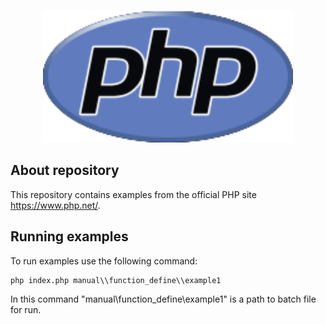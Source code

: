 <p align="center"><img src="icon.png" width="400"></p>

## About repository

This repository contains examples from the official PHP site https://www.php.net/.

## Running examples

To run examples use the following command:

```
php index.php manual\\function_define\\example1
```

In this command "manual\\function_define\\example1" is a path to batch file for run.
